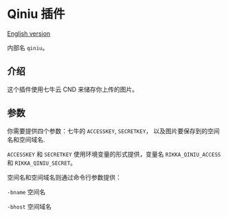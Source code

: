 # Qiniu 插件

[English version][version-en]

内部名 `qiniu`。

## 介绍

这个插件使用七牛云 CND 来储存你上传的图片。

## 参数

你需要提供四个参数：七牛的 `ACCESSKEY`, `SECRETKEY`， 以及图片要保存到的空间名和空间域名.

`ACCESSKEY` 和 `SECRETKEY` 使用环境变量的形式提供，变量名 `RIKKA_QINIU_ACCESS` 和 `RIKKA_QINIU_SECRET`。

空间名和空间域名则通过命令行参数提供：

`-bname` 空间名

`-bhost` 空间域名

[version-en]: https://github.com/7sDream/rikka/blob/master/plugins/qiniu/README.md
